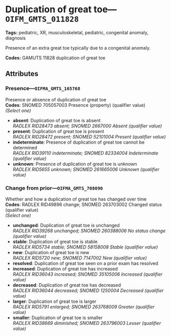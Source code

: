 # Duplication of great toe—`OIFM_GMTS_011828`

**Tags:** pediatric, XR, musculoskeletal, pediatric, congenital anomaly, diagnosis

Presence of an extra great toe typically due to a congenital anomaly.

**Codes:** GAMUTS 11828 duplication of great toe

## Attributes

### Presence—`OIFMA_GMTS_165768`

Presence or absence of duplication of great toe  
**Codes**: SNOMED 705057003 Presence (property) (qualifier value)  
*(Select one)*

- **absent**: Duplication of great toe is absent  
_RADLEX RID28473 absent; SNOMED 2667000 Absent (qualifier value)_
- **present**: Duplication of great toe is present  
_RADLEX RID28472 present; SNOMED 52101004 Present (qualifier value)_
- **indeterminate**: Presence of duplication of great toe cannot be determined  
_RADLEX RID39110 indeterminate; SNOMED 82334004 Indeterminate (qualifier value)_
- **unknown**: Presence of duplication of great toe is unknown  
_RADLEX RID5655 unknown; SNOMED 261665006 Unknown (qualifier value)_

### Change from prior—`OIFMA_GMTS_708090`

Whether and how a duplication of great toe has changed over time  
**Codes**: RADLEX RID49896 change; SNOMED 263703002 Changed status (qualifier value)  
*(Select one)*

- **unchanged**: Duplication of great toe is unchanged  
_RADLEX RID39268 unchanged; SNOMED 260388006 No status change (qualifier value)_
- **stable**: Duplication of great toe is stable  
_RADLEX RID5734 stable; SNOMED 58158008 Stable (qualifier value)_
- **new**: Duplication of great toe is new  
_RADLEX RID5720 new; SNOMED 7147002 New (qualifier value)_
- **resolved**: Duplication of great toe seen on a prior exam has resolved  
- **increased**: Duplication of great toe has increased  
_RADLEX RID36043 increased; SNOMED 35105006 Increased (qualifier value)_
- **decreased**: Duplication of great toe has decreased  
_RADLEX RID36044 decreased; SNOMED 1250004 Decreased (qualifier value)_
- **larger**: Duplication of great toe is larger  
_RADLEX RID5791 enlarged; SNOMED 263768009 Greater (qualifier value)_
- **smaller**: Duplication of great toe is smaller  
_RADLEX RID38669 diminished; SNOMED 263796003 Lesser (qualifier value)_